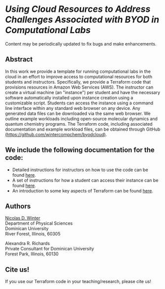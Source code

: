 # _Using Cloud Resources to Address Challenges Associated with BYOD in Computational Labs_

Content may be periodically updated to fix bugs and make enhancements.

## Abstract
In this work we provide a template for running computational labs in the cloud in an effort to improve access to computational resources for both students and instructors. Specifically, we provide a Terraform code that provisions resources in Amazon Web Services (AWS). The instructor can create a virtual machine (an "instance") per student and have the necessary software automatically installed upon instance creation
using a customizable script. Students can access the instance using a command line interface within any standard web browser on any device. Any generated data files can be downloaded via the same web browser. We outline example workloads including open-source molecular dynamics and quantum chemistry programs. The Terraform code, including associated documentation and example workload files, can be obtained through GitHub [(https://github.com/wintercompchem/byodcloud)](https://github.com/wintercompchem/byodcloud).

## We include the following documentation for the code:

- Detailed instructions for instructors on how to use the code can be found [here](documentation/instructions_for_use_instructor.md).
- A set of instructions for how a student can access their instance can be found [here](documentation/instructions_for_use_student.md).
- An introduction to some key aspects of Terraform can be found [here](documentation/intro_to_terraform.md).


## Authors

[Nicolas D. Winter](mailto:nwinter@dom.edu)<br>
Department of Physical Sciences<br>
Dominican University<br>
River Forest, Illinois, 60305

Alexandra R. Richards<br>
Private Consultant for Dominican University<br>
Forest Park, Illinois, 60130

## Cite us!
If you use our Terraform code in your teaching/research, please cite us!


